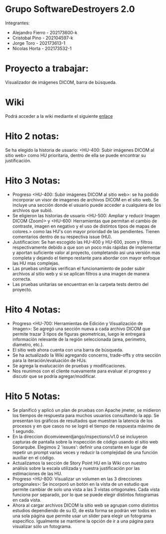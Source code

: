 # Grupo SoftwareDestroyers 2.0

Integrantes:  
* Alejandro Fierro - 202173600-k  
* Cristobal Pino - 202104597-k  
* Jorge Toro - 202173613-1  
* Nicolas Horta - 202173532-1  

# Proyecto a trabajar:
Visualizador de imágenes DICOM, barra de búsqueda.

# Wiki
Podrá acceder a la wiki mediante el siguiente [enlace](https://github.com/AlejandroMG/GRP-SoftwateDestroyers-2024-PROYINF/wiki)

# Hito 2 notas:
Se ha elegido la historia de usuario:
<HU-400: Subir imágenes DICOM al sitio web> como HU prioritaria, dentro de ella se puede encontrar su justificación.  

# Hito 3 Notas:
* Progreso <HU-400: Subir imágenes DICOM al sitio web>: se ha podido incorporar un visor de imagenes de archivos DICOM en el sitio web. Se incluye una sección donde el usuario puede acceder a cualquiera de los archivos que subió.
* Se eligieron las historias de usuario <HU-500: Ampliar y reducir Imagen DICOM (Zoom)> y <HU-600: Herramientas que permitan el cambio de contraste, imagen en negativo y el uso de distintos tipos de mapas de colores.> como las HU's con mayor prioridad de las pendientes. Tienen comentarios dentro de su respectiva issue (HU).  
* Justificacion: Se han escogido las HU-400 y HU-600, zoom y filtros respectivamente debido a que son un poco más rápidas de implementar y aportan suficiente valor al proyecto, completando así una versión mas completa y dejando el tiempo restante para abordar con mayor enfoque las HU mas complejas.   
* Las pruebas unitarias verifican el funcionamiento de poder subir archivos al sitio web y si se aplican filtros a una imagen de manera correcta.
* Las pruebas unitarias se encuentran en la carpeta tests dentro del proyecto.

# Hito 4 Notas:  
* Progreso <HU-700: Herramientas de Edición y Visualización de Imagen>: Se agregó una sección nueva a cada archivo DICOM que permite trazar 3 tipos de figuras geometricas, luego le entregará información relevante de la región seleccionada (area, perimetro, diametro, etc.).
* El sitio web ahora cuenta con una barra de búsqueda.
* Se ha actualizado la Wiki agregando concerns, trade-offs y otra sección para la iteración/evaluación de HUs.
* Se agrega la evalucación de pruebas y modificaciones.
* Nos reunimos con el cliente nuevamente para evaluar el progreso y discutir que se podría agregar/modificar.

# Hito 5 Notas:
* Se planificó y aplicó un plan de pruebas con Apache jmeter, se midieron los tiempos de respuesta para muchos usuarios consultando la app. Se presentan los gráficos de resultados que muestran la latencia de los procesos y en que casos no se logró el tiempo de respuesta máximo de 1 segundo.
* En la direccion dicomviewerdjango/inspections/v1.0 se incluyeron capturas de pantalla sobre la inspección de código usando el sitio web Sonarqube. Elegimos 2 'issues': definir una constante en lugar de repetir un prompt varias veces y reducir la complejidad de una función auxiliar en el código.
* Actualizamos la sección de Story Point HU en la Wiki con nuestro análisis sobre la escala utilizada y nuestra justificación por las estimaciones de las HU.
* Progreso <HU-800: Visualizar un volumen en las 3 direcciones ortogonales>: Se incorporó un botón en la vista de un estudio que permite cambiar de  solo una vista a las 3 vistas ortogonales. Cada vista funciona por separado, por lo que se puede elegir distintos fotogramas en cada vista.
* Ahora al cargar archivos DICOM la sitio web se agrupan como distintos estudios dependiendo de su ID, de esta forma se podrán ver todos en una sola página que permite usar un slider para elegir un fotograma específico. Igualmente se mantiene la opción de ir a una página para visualizar sólo un fotograma.
